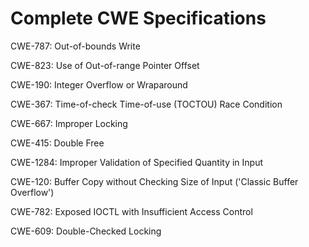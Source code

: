 

# Complete CWE Specifications

CWE-787: Out-of-bounds Write

CWE-823: Use of Out-of-range Pointer Offset

CWE-190: Integer Overflow or Wraparound

CWE-367: Time-of-check Time-of-use (TOCTOU) Race Condition

CWE-667: Improper Locking

CWE-415: Double Free

CWE-1284: Improper Validation of Specified Quantity in Input

CWE-120: Buffer Copy without Checking Size of Input ('Classic Buffer Overflow')

CWE-782: Exposed IOCTL with Insufficient Access Control

CWE-609: Double-Checked Locking